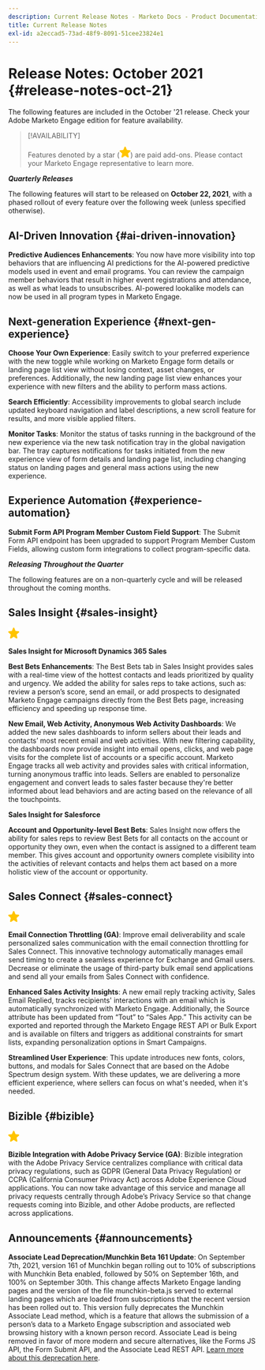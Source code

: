 ```yaml
---
description: Current Release Notes - Marketo Docs - Product Documentation
title: Current Release Notes
exl-id: a2eccad5-73ad-48f9-8091-51cee23824e1
---
```

# Release Notes: October 2021 {#release-notes-oct-21}

The following features are included in the October '21 release. Check your Adobe Marketo Engage edition for feature availability.

>[!AVAILABILITY]
>
>Features denoted by a star (![](assets/yellow-star.png)) are paid add-ons. Please contact your Marketo Engage representative to learn more.

**_Quarterly Releases_**

The following features will start to be released on **October 22, 2021**, with a phased rollout of every feature over the following week (unless specified otherwise).

## AI-Driven Innovation {#ai-driven-innovation}

**Predictive Audiences Enhancements**: You now have more visibility into top behaviors that are influencing AI predictions for the AI-powered predictive models used in event and email programs. You can review the campaign member behaviors that result in higher event registrations and attendance, as well as what leads to unsubscribes. AI-powered lookalike models can now be used in all program types in Marketo Engage.

## Next-generation Experience {#next-gen-experience}

**Choose Your Own Experience**: Easily switch to your preferred experience with the new toggle while working on Marketo Engage form details or landing page list view without losing context, asset changes, or preferences. Additionally, the new landing page list view enhances your experience with new filters and the ability to perform mass actions.

**Search Efficiently**: Accessibility improvements to global search include updated keyboard navigation and label descriptions, a new scroll feature for results, and more visible applied filters.

**Monitor Tasks**: Monitor the status of tasks running in the background of the new experience via the new task notification tray in the global navigation bar. The tray captures notifications for tasks initiated from the new experience view of form details and landing page list, including changing status on landing pages and general mass actions using the new experience.

## Experience Automation {#experience-automation}

**Submit Form API Program Member Custom Field Support**: The Submit Form API endpoint has been upgraded to support Program Member Custom Fields, allowing custom form integrations to collect program-specific data.

**_Releasing Throughout the Quarter_**

The following features are on a non-quarterly cycle and will be released throughout the coming months.

## Sales Insight {#sales-insight}

![(star)](assets/yellow-star.png)

**Sales Insight for Microsoft Dynamics 365 Sales**

**Best Bets Enhancements**: The Best Bets tab in Sales Insight provides sales with a real-time view of the hottest contacts and leads prioritized by quality and urgency. We added the ability for sales reps to take actions, such as: review a person’s score, send an email, or add prospects to designated Marketo Engage campaigns directly from the Best Bets page, increasing efficiency and speeding up response time.

**New Email, Web Activity, Anonymous Web Activity Dashboards**: We added the new sales dashboards to inform sellers about their leads and contacts’ most recent email and web activities. With new filtering capability, the dashboards now provide insight into email opens, clicks, and web page visits for the complete list of accounts or a specific account. Marketo Engage tracks all web activity and provides sales with critical information, turning anonymous traffic into leads. Sellers are enabled to personalize engagement and convert leads to sales faster because they're better informed about lead behaviors and are acting based on the relevance of all the touchpoints.

**Sales Insight for Salesforce**

**Account and Opportunity-level Best Bets**: Sales Insight now offers the ability for sales reps to review Best Bets for all contacts on the account or opportunity they own, even when the contact is assigned to a different team member. This gives account and opportunity owners complete visibility into the activities of relevant contacts and helps them act based on a more holistic view of the account or opportunity.

## Sales Connect {#sales-connect}

![(star)](assets/yellow-star.png)

**Email Connection Throttling (GA)**: Improve email deliverability and scale personalized sales communication with the email connection throttling for Sales Connect. This innovative technology automatically manages email send timing to create a seamless experience for Exchange and Gmail users. Decrease or eliminate the usage of third-party bulk email send applications and send all your emails from Sales Connect with confidence.

**Enhanced Sales Activity Insights**: A new email reply tracking activity, Sales Email Replied, tracks recipients' interactions with an email which is automatically synchronized with Marketo Engage. Additionally, the Source attribute has been updated from “Tout” to “Sales App.” This activity can be exported and reported through the Marketo Engage REST API or Bulk Export and is available on filters and triggers as additional constraints for smart lists, expanding personalization options in Smart Campaigns.

**Streamlined User Experience**: This update introduces new fonts, colors, buttons, and modals for Sales Connect that are based on the Adobe Spectrum design system. With these updates, we are delivering a more efficient experience, where sellers can focus on what's needed, when it's needed.

## Bizible {#bizible}

![](assets/yellow-star.png)

**Bizible Integration with Adobe Privacy Service (GA)**: Bizible integration with the Adobe Privacy Service centralizes compliance with critical data privacy regulations, such as GDPR (General Data Privacy Regulation) or CCPA (California Consumer Privacy Act) across Adobe Experience Cloud applications. You can now take advantage of this service and manage all privacy requests centrally through Adobe’s Privacy Service so that change requests coming into Bizible, and other Adobe products, are reflected across applications.

## Announcements {#announcements}

**Associate Lead Deprecation/Munchkin Beta 161 Update**: On September 7th, 2021, version 161 of Munchkin began rolling out to 10% of subscriptions with Munchkin Beta enabled, followed by 50% on September 16th, and 100% on September 30th. This change affects Marketo Engage landing pages and the version of the file munchkin-beta.js served to external landing pages which are loaded from subscriptions that the recent version has been rolled out to. This version fully deprecates the Munchkin Associate Lead method, which is a feature that allows the submission of a person’s data to a Marketo Engage subscription and associated web browsing history with a known person record. Associate Lead is being removed in favor of more modern and secure alternatives, like the Forms JS API, the Form Submit API, and the Associate Lead REST API. [Learn more about this deprecation here](https://developers.marketo.com/blog/deprecation-of-munchkin-associate-lead-method/).
